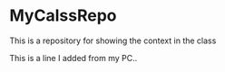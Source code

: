 # MyCalssRepo
This is a repository for showing the context in the class

This is a line I added from my PC..
